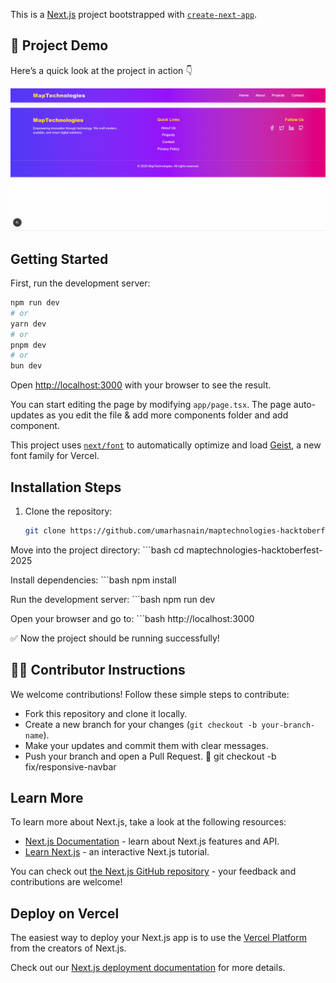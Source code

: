 This is a [Next.js](https://nextjs.org) project bootstrapped with [`create-next-app`](https://nextjs.org/docs/app/api-reference/cli/create-next-app).

## 🎥 Project Demo

Here’s a quick look at the project in action 👇  

![Project Demo](./public/Animation.gif)

## Getting Started

First, run the development server:

```bash
npm run dev
# or
yarn dev
# or
pnpm dev
# or
bun dev
```

Open [http://localhost:3000](http://localhost:3000) with your browser to see the result.

You can start editing the page by modifying `app/page.tsx`. The page auto-updates as you edit the file & add more components folder and add component.

This project uses [`next/font`](https://nextjs.org/docs/app/building-your-application/optimizing/fonts) to automatically optimize and load [Geist](https://vercel.com/font), a new font family for Vercel.


## Installation Steps

1. Clone the repository:
   ```bash
   git clone https://github.com/umarhasnain/maptechnologies-hacktoberfest-2025.git

Move into the project directory:
    ```bash
    cd maptechnologies-hacktoberfest-2025

Install dependencies:
    ```bash
    npm install

Run the development server:
    ```bash
    npm run dev

Open your browser and go to:
    ```bash
    http://localhost:3000

✅ Now the project should be running successfully!

## 🧑‍💻 Contributor Instructions

We welcome contributions! Follow these simple steps to contribute:

- Fork this repository and clone it locally.  
- Create a new branch for your changes (`git checkout -b your-branch-name`).  
- Make your updates and commit them with clear messages.  
- Push your branch and open a Pull Request. 🚀
git checkout -b fix/responsive-navbar


## Learn More

To learn more about Next.js, take a look at the following resources:

- [Next.js Documentation](https://nextjs.org/docs) - learn about Next.js features and API.
- [Learn Next.js](https://nextjs.org/learn) - an interactive Next.js tutorial.

You can check out [the Next.js GitHub repository](https://github.com/vercel/next.js) - your feedback and contributions are welcome!

## Deploy on Vercel

The easiest way to deploy your Next.js app is to use the [Vercel Platform](https://vercel.com/new?utm_medium=default-template&filter=next.js&utm_source=create-next-app&utm_campaign=create-next-app-readme) from the creators of Next.js.

Check out our [Next.js deployment documentation](https://nextjs.org/docs/app/building-your-application/deploying) for more details.


